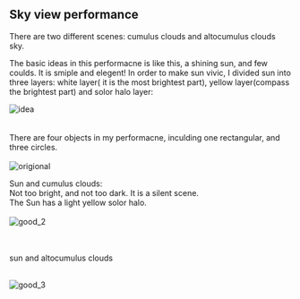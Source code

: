 ## Sky view performance

There are two different scenes: cumulus clouds and altocumulus clouds sky. 

The basic ideas in this performacne is like this, a shining sun, and few coulds. It is smiple and elegent! In order to make sun vivic, I divided sun into three layers: white layer( it is the most brightest part), yellow layer(compass the brightest part) and solor halo layer:<br /> 

![idea](https://cloud.githubusercontent.com/assets/16565587/24595498/f0c3f6e0-17eb-11e7-8441-a6809c5c4667.jpg)<br />
<br /> 
<br /> 
There are four objects in my performacne, inculding one rectangular, and three circles.<br /> 
<br /> 
![origional](https://cloud.githubusercontent.com/assets/16565587/24595553/60bed6ae-17ec-11e7-8ef3-5c2d26110bf5.png)
<br />

Sun and cumulus clouds:<br />
Not too bright, and not too dark. It is a silent scene.<br />
The Sun has a light yellow solor halo. <br />
<br />
![good_2](https://cloud.githubusercontent.com/assets/16565587/24635354/d65ea3f8-1887-11e7-80a4-052024685dc2.png)

<br />
<br />
sun and altocumulus clouds<br />
<br />

![good_3](https://cloud.githubusercontent.com/assets/16565587/24635486/82368c0e-1888-11e7-94d9-10d1165ec8c4.png)

